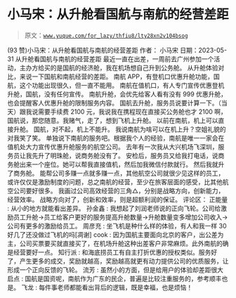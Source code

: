# 小马宋：从升舱看国航与南航的经营差距

> 原文：[`www.yuque.com/for_lazy/thfiu8/lty28xn2v104bsog`](https://www.yuque.com/for_lazy/thfiu8/lty28xn2v104bsog)

<ne-h2 id="b2e1db64" data-lake-id="b2e1db64"><ne-heading-ext><ne-heading-anchor></ne-heading-anchor><ne-heading-fold></ne-heading-fold></ne-heading-ext><ne-heading-content><ne-text id="ucd8f1854">(93 赞)小马宋：从升舱看国航与南航的经营差距</ne-text></ne-heading-content></ne-h2> <ne-p id="u191e49b0" data-lake-id="u191e49b0"><ne-text id="ua3d4d5bc">作者： 小马宋</ne-text></ne-p> <ne-p id="uc7c3347d" data-lake-id="uc7c3347d"><ne-text id="ua27552d2">日期：2023-05-31</ne-text></ne-p> <ne-p id="u39da5d59" data-lake-id="u39da5d59"><ne-text id="u7507d980">从升舱看国航与南航的经营差距</ne-text></ne-p> <ne-p id="u935f660c" data-lake-id="u935f660c"><ne-text id="ub649759d">最近一直在出差，一周前去广州参加一个活动，主办方给买的是国航的经济舱，我在机场想自己升到公务舱。</ne-text></ne-p> <ne-p id="u9667b2bb" data-lake-id="u9667b2bb"><ne-text id="u54d4ac9d">从升舱体验对比，来说一下国航和南航经营的差距。</ne-text></ne-p> <ne-p id="ub8915ead" data-lake-id="ub8915ead"><ne-text id="ua8927055">南航 APP，有登机口优惠升舱功能，国航，这个功能出现很久，但一直不能用。</ne-text></ne-p> <ne-p id="u7717517a" data-lake-id="u7717517a"><ne-text id="u340cc414">南航在值机口，有人专门宣传优惠登机升舱，国航，没有任何宣传。</ne-text></ne-p> <ne-p id="u479118db" data-lake-id="u479118db"><ne-text id="u0de651f9">南航升舱，会优先给客人看有没有 999 优惠升舱，也会提醒客人优惠升舱的限制服务内容。</ne-text></ne-p> <ne-p id="u8b906a26" data-lake-id="u8b906a26"><ne-text id="uba3888c1">国航去升舱，服务员说要计算一下。（当天）跟我说需要手续费 2100 元，我说我在携程现在直接买公务舱也才 2100 啊，国航说，那您随意。我赌气，走了，想到飞机上升舱。</ne-text></ne-p> <ne-p id="u94b2c664" data-lake-id="u94b2c664"><ne-text id="uc2819abd">以前在南航，机上可以直接升舱。</ne-text> <ne-text id="u5cce3aca">国航，对不起，机上不能升。</ne-text></ne-p> <ne-p id="u0f44601d" data-lake-id="u0f44601d"><ne-text id="u846cf3b2">我说南航为啥可以在机上升？空姐礼貌的对我笑了笑。</ne-text></ne-p> <ne-p id="u30e7f69c" data-lake-id="u30e7f69c"><ne-text id="uaf1a387b">单独说下南航的服务吧。根据我个人的经验，南航是唯一一家会在值机处大力宣传优惠升舱服务的航空公司。</ne-text></ne-p> <ne-p id="u024f9758" data-lake-id="u024f9758"><ne-text id="u1aabc103">去年有一次我从大兴机场飞深圳，服务员让我先升了明珠舱，说商务舱没有了。</ne-text></ne-p> <ne-p id="uc5163c86" data-lake-id="uc5163c86"><ne-text id="uc567b87a">安检后，服务员又给我打电话，说商务舱出来一个座位。她可以帮我直接值机，然后加我微信付款就行。</ne-text></ne-p> <ne-p id="ud2e9597f" data-lake-id="ud2e9597f"><ne-text id="u11110b13">然后我就升了商务舱。</ne-text></ne-p> <ne-p id="u312b0ef9" data-lake-id="u312b0ef9"><ne-text id="u6fec66e0">能帮公司多赚一点就多赚一点，其他航空公司就很少见这样的员工，或许仅仅是激励制度的问题，总之南航的经营，至少在旅客层面的感受，比其他航空公司要好很多。</ne-text></ne-p> <ne-p id="u81e6a64b" data-lake-id="u81e6a64b"><ne-text id="u2f3ff556">我画过公司高效经营的三角△，分别是战略方向，创新能力，经营效率。</ne-text></ne-p> <ne-p id="u3f8439da" data-lake-id="u3f8439da"><ne-text id="u531991c8">战略方向对了，创新和效率，则是超额利润的保证。</ne-text></ne-p> <ne-hole id="u55ca6273" data-lake-id="u55ca6273"><ne-card data-card-name="hr" data-card-type="block" id="mmgbm" data-event-boundary="card"><ne-p id="u0feb6578" data-lake-id="u0feb6578"><ne-text id="u9b9daeb9">评论区：</ne-text></ne-p> <ne-p id="u72ad010a" data-lake-id="u72ad010a"><ne-text id="uea5ec004">正能量 : 从小的地方就能看出差异。</ne-text> <ne-text id="ubea9a796">孙金鑫 : 我想起了刘润老师说的正向飞轮。公司给激励员工升舱->员工给客户更好的服务提高升舱数量->升舱数量变多增加公司收入->公司有更多的激励给员工。</ne-text> <ne-text id="u8af58c2a">周彦充 : 坐飞机是种什么样的体验，有人和我一样 30 好几了还没做过飞机的吗[凋谢]</ne-text> <ne-text id="uf70a51ff">cook : 因为国航主要面向北京的客户，出公差为主，公司买票要买就直接买了，在机场升舱这种出差客户非常麻烦。此外南航的确是经营要好一点。</ne-text> <ne-text id="ub67a8393">知行派 : 和海底捞员工有自主打折优惠的授权类似。服务好了，产生更多的成交，奖励就越高，奖励越高就更有动力提供公司的优质服务，让形成一个正向反馈的飞轮。</ne-text> <ne-text id="u39c15a45">流芳 : 虽然小的方面，但是给用户的体验却差距很大</ne-text> <ne-text id="u5a425ec8">启点 : 国航是国资呢，南航作为广东的民企，普遍是比较注重服务的，参考顺丰也是。</ne-text> <ne-text id="uc3c6923a">飞龙 : 每件事老师都能看出背后的逻辑，既是幸福，也是烦恼！</ne-text></ne-p></ne-card></ne-hole>
